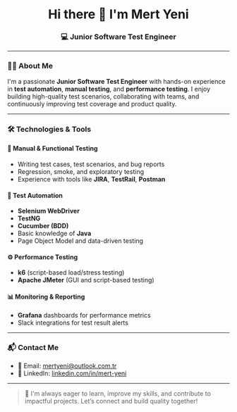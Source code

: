<h1 align="center">Hi there 👋 I'm Mert Yeni</h1>
<h3 align="center">💻 Junior Software Test Engineer</h3>

---

### 🧑‍💻 About Me

I'm a passionate **Junior Software Test Engineer** with hands-on experience in **test automation**, **manual testing**, and **performance testing**. I enjoy building high-quality test scenarios, collaborating with teams, and continuously improving test coverage and product quality.

---

### 🛠️ Technologies & Tools

#### 🧪 Manual & Functional Testing
- Writing test cases, test scenarios, and bug reports
- Regression, smoke, and exploratory testing
- Experience with tools like **JIRA**, **TestRail**, **Postman**

#### 🤖 Test Automation
- **Selenium WebDriver**
- **TestNG**
- **Cucumber (BDD)**
- Basic knowledge of **Java**
- Page Object Model and data-driven testing

#### ⚙️ Performance Testing
- **k6** (script-based load/stress testing)
- **Apache JMeter** (GUI and script-based testing)

#### 📊 Monitoring & Reporting
- **Grafana** dashboards for performance metrics
- Slack integrations for test result alerts

---

### 📬 Contact Me

- 📧 Email: mertyeni@outlook.com.tr
- 💼 LinkedIn: [linkedin.com/in/mert-yeni](https://www.linkedin.com/in/mert-yeni)

---

> 🚀 I'm always eager to learn, improve my skills, and contribute to impactful projects. Let’s connect and build quality together!
